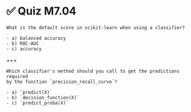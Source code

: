 # ✅ Quiz M7.04

```{admonition} Question
What is the default score in scikit-learn when using a classifier?

- a) balanced accuracy
- b) ROC-AUC
- c) accuracy
```

+++

```{admonition} Question
Which classifier's method should you call to get the predictions required
by the function `precision_recall_curve`?

- a) `predict(X)`
- b) `decision_function(X)`
- c) `predict_proba(X)`
```
